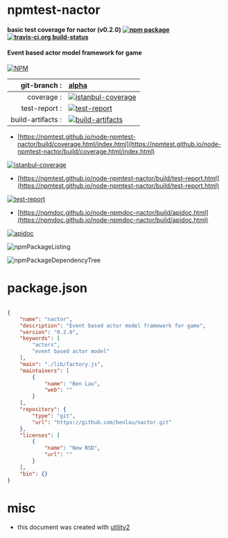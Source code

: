 # npmtest-nactor

#### basic test coverage for  nactor (v0.2.0)  [![npm package](https://img.shields.io/npm/v/npmtest-nactor.svg?style=flat-square)](https://www.npmjs.org/package/npmtest-nactor) [![travis-ci.org build-status](https://api.travis-ci.org/npmtest/node-npmtest-nactor.svg)](https://travis-ci.org/npmtest/node-npmtest-nactor)

#### Event based actor model framework for game

[![NPM](https://nodei.co/npm/nactor.png?downloads=true&downloadRank=true&stars=true)](https://www.npmjs.com/package/nactor)

| git-branch : | [alpha](https://github.com/npmtest/node-npmtest-nactor/tree/alpha)|
|--:|:--|
| coverage : | [![istanbul-coverage](https://npmtest.github.io/node-npmtest-nactor/build/coverage.badge.svg)](https://npmtest.github.io/node-npmtest-nactor/build/coverage.html/index.html)|
| test-report : | [![test-report](https://npmtest.github.io/node-npmtest-nactor/build/test-report.badge.svg)](https://npmtest.github.io/node-npmtest-nactor/build/test-report.html)|
| build-artifacts : | [![build-artifacts](https://npmtest.github.io/node-npmtest-nactor/glyphicons_144_folder_open.png)](https://github.com/npmtest/node-npmtest-nactor/tree/gh-pages/build)|

- [https://npmtest.github.io/node-npmtest-nactor/build/coverage.html/index.html](https://npmtest.github.io/node-npmtest-nactor/build/coverage.html/index.html)

[![istanbul-coverage](https://npmtest.github.io/node-npmtest-nactor/build/screenCapture.buildCi.browser.%252Ftmp%252Fbuild%252Fcoverage.lib.html.png)](https://npmtest.github.io/node-npmtest-nactor/build/coverage.html/index.html)

- [https://npmtest.github.io/node-npmtest-nactor/build/test-report.html](https://npmtest.github.io/node-npmtest-nactor/build/test-report.html)

[![test-report](https://npmtest.github.io/node-npmtest-nactor/build/screenCapture.buildCi.browser.%252Ftmp%252Fbuild%252Ftest-report.html.png)](https://npmtest.github.io/node-npmtest-nactor/build/test-report.html)

- [https://npmdoc.github.io/node-npmdoc-nactor/build/apidoc.html](https://npmdoc.github.io/node-npmdoc-nactor/build/apidoc.html)

[![apidoc](https://npmdoc.github.io/node-npmdoc-nactor/build/screenCapture.buildCi.browser.%252Ftmp%252Fbuild%252Fapidoc.html.png)](https://npmdoc.github.io/node-npmdoc-nactor/build/apidoc.html)

![npmPackageListing](https://npmtest.github.io/node-npmtest-nactor/build/screenCapture.npmPackageListing.svg)

![npmPackageDependencyTree](https://npmtest.github.io/node-npmtest-nactor/build/screenCapture.npmPackageDependencyTree.svg)



# package.json

```json

{
    "name": "nactor",
    "description": "Event based actor model framework for game",
    "version": "0.2.0",
    "keywords": [
        "actors",
        "event based actor model"
    ],
    "main": "./lib/factory.js",
    "maintainers": [
        {
            "name": "Ben Lau",
            "web": ""
        }
    ],
    "repository": {
        "type": "git",
        "url": "https://github.com/benlau/nactor.git"
    },
    "licenses": [
        {
            "name": "New BSD",
            "url": ""
        }
    ],
    "bin": {}
}
```



# misc
- this document was created with [utility2](https://github.com/kaizhu256/node-utility2)
